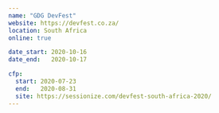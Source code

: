 ```yaml
---
name: "GDG DevFest"
website: https://devfest.co.za/
location: South Africa
online: true

date_start: 2020-10-16
date_end:   2020-10-17

cfp:
  start: 2020-07-23
  end:   2020-08-31
  site: https://sessionize.com/devfest-south-africa-2020/
---
```

